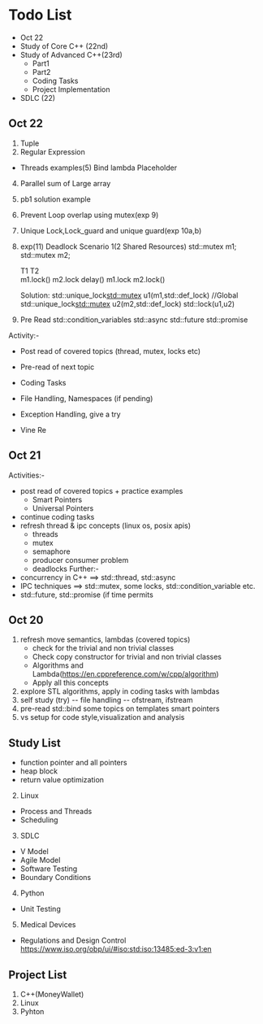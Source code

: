 # Todo List
* Oct 22
* Study of Core C++ (22nd)
* Study of Advanced C++(23rd)
    - Part1
    - Part2
    - Coding Tasks 
    - Project Implementation
* SDLC (22)

## Oct 22
1. Tuple
2. Regular Expression
* Threads examples(5)
    Bind
    lambda
    Placeholder
4. Parallel sum of Large array
5. pb1 solution example
6. Prevent Loop overlap using mutex(exp 9)
7. Unique Lock,Lock_guard and unique guard(exp 10a,b)
8. exp(11)
    Deadlock Scenario 1(2 Shared Resources)
    std::mutex m1;
    std::mutex m2;

    T1                  T2   
    m1.lock()           m2.lock
    delay()             m1.lock
    m2.lock()                   

    Solution:
    std::unique_lock<std::mutex> u1(m1,std::def_lock)  //Global
    std::unique_lock<std::mutex> u2(m2,std::def_lock)
    std::lock(u1,u2)
9. Pre Read
    std::condition_variables
    std::async
    std::future
    std::promise

Activity:-
* Post read of covered topics (thread, mutex, locks etc)
* Pre-read of next topic
* Coding Tasks
* File Handling, Namespaces (if pending)
* Exception Handling, give a try

* Vine Re


## Oct 21
Activities:-
* post read of covered topics + practice examples
    - Smart Pointers
    - Universal Pointers
* continue coding tasks
* refresh thread & ipc concepts (linux os, posix apis)
	* threads
	* mutex
	* semaphore
	* producer consumer problem
	* deadlocks
Further:-
* concurrency in C++ ==> std::thread, std::async
* IPC techniques  ==> std::mutex, some locks, std::condition_variable etc.
* std::future, std::promise (if time permits


## Oct 20
1. refresh move semantics, lambdas (covered topics)
    * check for the trivial and non trivial classes
    * Check copy constructor for trivial and non trivial classes
    * Algorithms and Lambda(https://en.cppreference.com/w/cpp/algorithm)
    * Apply all this concepts  
2. explore STL algorithms, apply in coding tasks with lambdas
3. self study (try) -- file handling -- ofstream, ifstream
4. pre-read
    std::bind
    some topics on templates
    smart pointers
5. vs setup for code style,visualization and analysis


## Study List

* function pointer and all pointers
* heap block
* return value optimization

2. Linux
* Process and Threads
* Scheduling

3. SDLC
* V Model
* Agile Model
* Software Testing
* Boundary Conditions

4. Python
* Unit Testing

5. Medical Devices
* Regulations and Design Control
    https://www.iso.org/obp/ui/#iso:std:iso:13485:ed-3:v1:en

## Project List
1. C++(MoneyWallet)
2. Linux
3. Pyhton